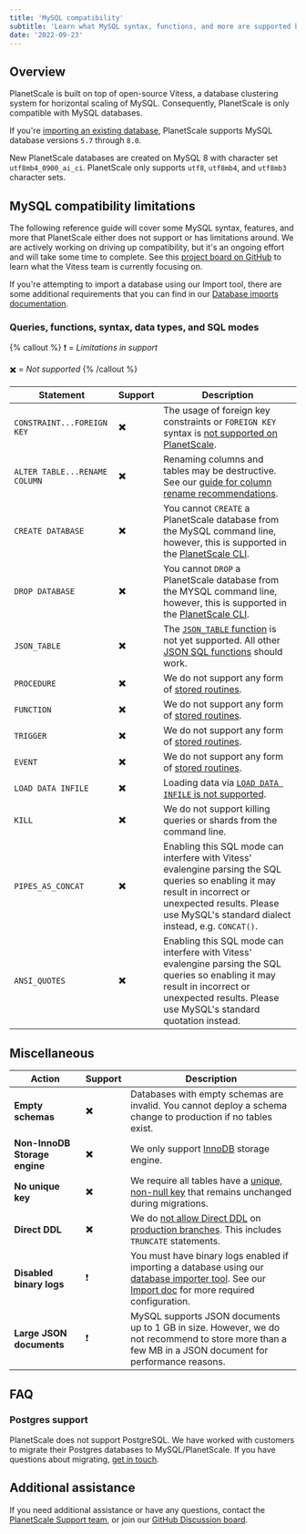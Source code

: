 ```yaml
---
title: 'MySQL compatibility'
subtitle: 'Learn what MySQL syntax, functions, and more are supported by PlanetScale'
date: '2022-09-23'
---
```


## Overview

PlanetScale is built on top of open-source Vitess, a database clustering system for horizontal scaling of MySQL. Consequently, PlanetScale is only compatible with MySQL databases.

If you're [importing an existing database](/docs/concepts/database-imports), PlanetScale supports MySQL database versions `5.7` through `8.0`.

New PlanetScale databases are created on MySQL 8 with character set `utf8mb4_0900_ai_ci`. PlanetScale only supports `utf8`, `utf8mb4`, and `utf8mb3` character sets.

## MySQL compatibility limitations

The following reference guide will cover some MySQL syntax, features, and more that PlanetScale either does not support or has limitations around. We are actively working on driving up compatibility, but it's an ongoing effort and will take some time to complete. See this [project board on GitHub](https://github.com/vitessio/vitess/projects/4) to learn what the Vitess team is currently focusing on.

If you're attempting to import a database using our Import tool, there are some additional requirements that you can find in our [Database imports documentation](/docs/concepts/database-imports#import-limitations).

### Queries, functions, syntax, data types, and SQL modes

{% callout %}
❗ = _Limitations in support_

✖️ = _Not supported_
{% /callout %}

| Statement                     | Support | Description                                                                                                                                                                                                                                                |
| ----------------------------- | ------- | ---------------------------------------------------------------------------------------------------------------------------------------------------------------------------------------------------------------------------------------------------------- |
| `CONSTRAINT...FOREIGN KEY`    | ✖️      | The usage of foreign key constraints or `FOREIGN KEY` syntax is [not supported on PlanetScale](/docs/learn/operating-without-foreign-key-constraints).                                                                                                     |
| `ALTER TABLE...RENAME COLUMN` | ✖️      | Renaming columns and tables may be destructive. See our [guide for column rename recommendations](/docs/learn/handling-table-and-column-renames).                                                                                                          |
| `CREATE DATABASE`             | ✖️      | You cannot `CREATE` a PlanetScale database from the MySQL command line, however, this is supported in the [PlanetScale CLI](/docs/reference/database).                                                                                                     |
| `DROP DATABASE`               | ✖️      | You cannot `DROP` a PlanetScale database from the MYSQL command line, however, this is supported in the [PlanetScale CLI](/docs/reference/database).                                                                                                       |
| `JSON_TABLE`                  | ✖️      | The [`JSON_TABLE` function](https://dev.mysql.com/doc/refman/8.0/en/json-table-functions.html#function_json-table) is not yet supported. All other [JSON SQL functions](https://dev.mysql.com/doc/refman/8.0/en/json-function-reference.html) should work. |
| `PROCEDURE`                   | ✖️      | We do not support any form of [stored routines](https://dev.mysql.com/doc/refman/8.0/en/stored-routines.html).                                                                                                                                             |
| `FUNCTION`                    | ✖️      | We do not support any form of [stored routines](https://dev.mysql.com/doc/refman/8.0/en/stored-routines.html).                                                                                                                                             |
| `TRIGGER`                     | ✖️      | We do not support any form of [stored routines](https://dev.mysql.com/doc/refman/8.0/en/stored-routines.html).                                                                                                                                             |
| `EVENT`                       | ✖️      | We do not support any form of [stored routines](https://dev.mysql.com/doc/refman/8.0/en/stored-routines.html).                                                                                                                                             |
| `LOAD DATA INFILE`            | ✖️      | Loading data via [`LOAD DATA INFILE` is not supported](https://github.com/vitessio/vitess/issues/2976).                                                                                                                                                    |
| `KILL`                        | ✖️      | We do not support killing queries or shards from the command line.                                                                                                                                                                                         |
| `PIPES_AS_CONCAT`             | ✖️      | Enabling this SQL mode can interfere with Vitess' evalengine parsing the SQL queries so enabling it may result in incorrect or unexpected results. Please use MySQL's standard dialect instead, e.g. `CONCAT()`.                                           |
| `ANSI_QUOTES`                 | ✖️      | Enabling this SQL mode can interfere with Vitess' evalengine parsing the SQL queries so enabling it may result in incorrect or unexpected results. Please use MySQL's standard quotation instead.                                                          |

## Miscellaneous

| Action                        | Support | Description                                                                                                                                                                                                                                       |
| ----------------------------- | ------- | ------------------------------------------------------------------------------------------------------------------------------------------------------------------------------------------------------------------------------------------------- |
| **Empty schemas**             | ✖️      | Databases with empty schemas are invalid. You cannot deploy a schema change to production if no tables exist.                                                                                                                                     |
| **Non-InnoDB Storage engine** | ✖️      | We only support [InnoDB](https://dev.mysql.com/doc/refman/8.0/en/innodb-storage-engine.html) storage engine.                                                                                                                                      |
| **No unique key**             | ✖️      | We require all tables have a [unique, non-null key](/docs/learn/change-single-unique-key) that remains unchanged during migrations.                                                                                                               |
| **Direct DDL**                | ✖️      | We do [not allow Direct DDL](/docs/learn/how-online-schema-change-tools-work) on [production branches](/docs/concepts/branching). This includes `TRUNCATE` statements.                                                                            |
| **Disabled binary logs**      | ❗      | You must have binary logs enabled if importing a database using our [database importer tool](/docs/concepts/database-imports). See our [Import doc](/docs/concepts/database-imports#server-configuration-issues) for more required configuration. |
| **Large JSON documents**      | ❗      | MySQL supports JSON documents up to 1 GB in size. However, we do not recommend to store more than a few MB in a JSON document for performance reasons.                                                                                            |

## FAQ

### Postgres support

PlanetScale does not support PostgreSQL. We have worked with customers to migrate their Postgres databases to MySQL/PlanetScale. If you have questions about migrating, [get in touch](/contact).

## Additional assistance

If you need additional assistance or have any questions, contact the [PlanetScale Support team](https://support.planetscale.com), or join our [GitHub Discussion board](https://github.com/planetscale/beta/discussions).
